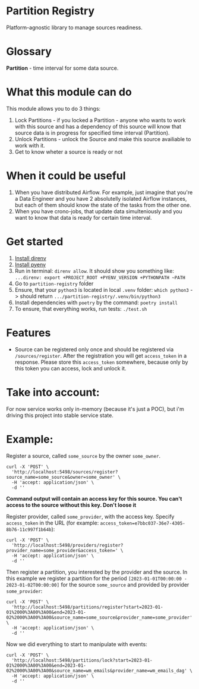 # Partition Registry
Platform-agnostic library to manage sources readiness.

# Glossary

**Partition** - time interval for some data source.


# What this module can do
This module allows you to do 3 things:
1. Lock Partitions - if you locked a Partition - anyone who wants to work with this source and has a dependency of this source will know that source data is in progress for specified time interval (Partition).
1. Unlock Partitions - unlock the Source and make this source availiable to work with it.
1. Get to know wheter a source is ready or not


# When it could be useful
1. When you have distributed Airflow. For example, just imagine that you're a Data Engineer and you have 2 absolutelly isolated Airflow instances, but each of them should know the state of the tasks from the other one.
2. When you have crono-jobs, that update data simulteniously and you want to know that data is ready for certain time interval.


# Get started
1. [Install direnv](https://direnv.net/docs/installation.html)
1. [Install pyenv](https://ggkbase-help.berkeley.edu/how-to/install-pyenv/)
1. Run in terminal: `direnv allow`. It should show you something like: `...direnv: export +PROJECT_ROOT +PYENV_VERSION +PYTHONPATH ~PATH`
1. Go to `partition-registry` folder
1. Ensure, that your `python3` is located in local `.venv` folder: `which python3` -> should return `.../partition-registry/.venv/bin/python3`
1. Install dependencies with `poetry` by the command: `poetry install`
1. To ensure, that everything works, run tests: `./test.sh`


# Features
- Source can be registered only once and should be registered via `/sources/register`. After the registration you will get `access_token` in a response.
Please store this `access_token` somewhere, because only by this token you can access, lock and unlock it.


# Take into account:
For now service works only in-memory (because it's just a POC), but i'm driving this project into stable service state.


# Example:
Register a source, called `some_source` by the owner `some_owner`.

```
curl -X 'POST' \
  'http://localhost:5498/sources/register?source_name=some_source&owner=some_owner' \
  -H 'accept: application/json' \
  -d ''
```

**Command output will contain an access key for this source. You can't access to the source without this key. Don't loose it**

Register provider, called `some_provider`, with the access key. Specify `access_token` in the URL (for example: `access_token=e7bbc037-36e7-4305-8b76-11c997f1b64b`):

```
curl -X 'POST' \
  'http://localhost:5498/providers/register?provider_name=some_provider&access_token=' \
  -H 'accept: application/json' \
  -d ''
```

Then register a partition, you interested by the provider and the source.
In this example we register a partition for the period `[2023-01-01T00:00:00 - 2023-01-02T00:00:00]` for the source `some_source` and provided by provider `some_provider`:

```
curl -X 'POST' \
  'http://localhost:5498/partitions/register?start=2023-01-01%2000%3A00%3A00&end=2023-01-02%2000%3A00%3A00&source_name=some_source&provider_name=some_provider' \
  -H 'accept: application/json' \
  -d ''
```

Now we did everything to start to manipulate with events:

```
curl -X 'POST' \
  'http://localhost:5498/partitions/lock?start=2023-01-01%2000%3A00%3A00&end=2023-01-02%2000%3A00%3A00&source_name=wm_emails&provider_name=wm_emails_dag' \
  -H 'accept: application/json' \
  -d ''
```
